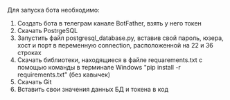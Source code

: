 Для запуска бота необходимо:
1) Создать бота в телеграм канале BotFather, взять у него токен
2) Скачать PostrgeSQL
3) Запустить файл postgresql_database.py, вставив свой пароль, юзера, хост и порт в переменную connection, расположенной на 22 и 36 строках
4) Скачать библиотеки, находящиеся в файле requarements.txt с помощью команды в терминале Windows "pip install -r requirements.txt" (без кавычек)
5) Скачать Git
6) Вставить свои значения данных БД и токена в код
